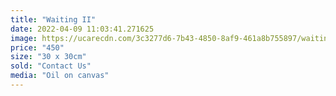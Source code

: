 ```yaml
---
title: "Waiting II"
date: 2022-04-09 11:03:41.271625
image: https://ucarecdn.com/3c3277d6-7b43-4850-8af9-461a8b755897/waiting-ii.jpg
price: "450"
size: "30 x 30cm"
sold: "Contact Us"
media: "Oil on canvas"
---
```


